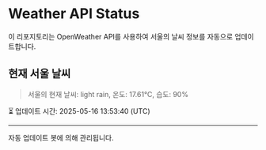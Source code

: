 
# Weather API Status

이 리포지토리는 OpenWeather API를 사용하여 서울의 날씨 정보를 자동으로 업데이트합니다.

## 현재 서울 날씨
> 서울의 현재 날씨: light rain, 온도: 17.61°C, 습도: 90%

⏳ 업데이트 시간: 2025-05-16 13:53:40 (UTC)

---
자동 업데이트 봇에 의해 관리됩니다.
